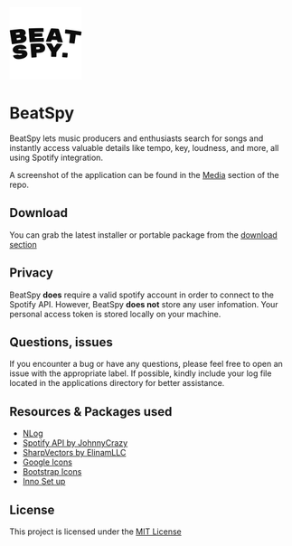 <img src="Media/beatspy_appicon-black.png" alt="Logo" width="128" height="128" />

# BeatSpy
BeatSpy lets music producers and enthusiasts search for songs and instantly access valuable details like tempo, key, loudness, and more, all using Spotify integration.

A screenshot of the application can be found in the [Media](https://github.com/RealJamako/BeatSpy/tree/master/Media) section of the repo.

Download
---------
You can grab the latest installer or portable package from the [download section](https://github.com/RealJamako/BeatSpy/releases)

Privacy
---------
BeatSpy **does** require a valid spotify account in order to connect to the Spotify API. However, BeatSpy **does not** store any user infomation. Your personal access token is stored locally on your machine.

Questions, issues
---------
If you encounter a bug or have any questions, please feel free to open an issue with the appropriate label. If possible, kindly include your log file located in the applications directory for better assistance.

Resources & Packages used
---------
- [NLog](https://github.com/NLog/NLog)
- [Spotify API by JohnnyCrazy](https://github.com/JohnnyCrazy/SpotifyAPI-NET)
- [SharpVectors by ElinamLLC](https://github.com/ElinamLLC/SharpVectors)
- [Google Icons](https://fonts.google.com/icons)
- [Bootstrap Icons](https://icons.getbootstrap.com/)
- [Inno Set up](https://github.com/jrsoftware/issrc/)

License
---------
This project is licensed under the [MIT License](https://www.google.com)
